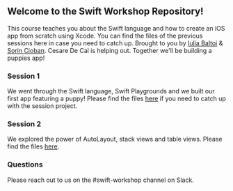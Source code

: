 ## Welcome to the Swift Workshop Repository! 

This course teaches you about the Swift language and how to create an iOS app from scratch using Xcode. You can find the files of the previous sessions here in case you need to catch up. Brought to you by [Iulia Baltoi](github.com/julyb) & [Sorin Cioban](github.com/sorinc03). Cesare De Cal is helping out. Together we'll be building a puppies app!

### Session 1

We went through the Swift language, Swift Playgrounds and we built our first app featuring a puppy! Please find the files [here](https://github.com/csr/swift-workshop/tree/master/Session%201) if you need to catch up with the session project.

### Session 2

We explored the power of AutoLayout, stack views and table views. Please find the files [here](https://github.com/csr/swift-workshop/tree/master/Session%202/Puppies).

### Questions

Please reach out to us on the #swift-workshop channel on Slack.
